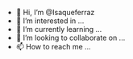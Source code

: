 - 👋 Hi, I’m @Isaqueferraz
- 👀 I’m interested in ...
- 🌱 I’m currently learning ...
- 💞️ I’m looking to collaborate on ...
- 📫 How to reach me ...

<!---
Isaqueferraz/Isaqueferraz is a ✨ special ✨ repository because its `README.md` (this file) appears on your GitHub profile.
You can click the Preview link to take a look at your changes.
--->
